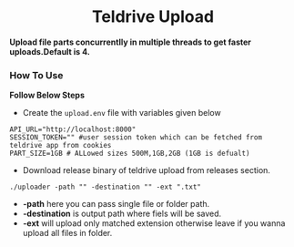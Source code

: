 <h1 align="center">Teldrive Upload</h1>

**Upload file parts concurrentlly  in multiple threads to get faster uploads.Default is 4.**
### How To Use

**Follow Below Steps**
- Create the `upload.env` file with variables given below

```shell
API_URL="http://localhost:8000"
SESSION_TOKEN="" #user session token which can be fetched from teldrive app from cookies
PART_SIZE=1GB # ALLowed sizes 500M,1GB,2GB (1GB is defualt)
```
- Download release binary of teldrive upload from releases section.

```shell
./uploader -path "" -destination "" -ext ".txt"
```

- **-path**  here you can pass single file or folder path.
- **-destination** is output path where fiels will  be saved.
- **-ext**  will upload only matched extension  otherwise leave if you wanna upload all files in folder.